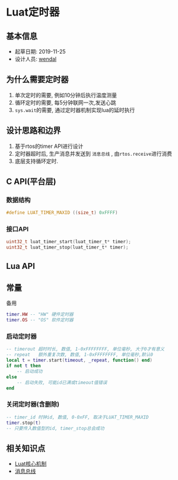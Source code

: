 # Luat定时器

## 基本信息

* 起草日期: 2019-11-25
* 设计人员: [wendal](https://github.com/wendal)

## 为什么需要定时器

1. 单次定时的需要, 例如10分钟后执行温度测量
2. 循环定时的需要, 每5分钟联网一次,发送心跳
3. `sys.wait`的需要, 通过定时器机制实现lua的延时执行

## 设计思路和边界

1. 基于rtos的timer API进行设计
2. 定时器超时后, 生产消息并发送到 `消息总线` , 由`rtos.receive`进行消费
3. 底层支持循环定时.

## C API(平台层)

### 数据结构

```c
#define LUAT_TIMER_MAXID ((size_t) 0xFFFF)
```

### 接口API

```c
uint32_t luat_timer_start(luat_timer_t* timer);
uint32_t luat_timer_stop(luat_timer_t* timer);
```

## Lua API

## 常量

备用

```lua
timer.HW -- "HW" 硬件定时器
timer.OS -- "OS" 软件定时器
```

### 启动定时器

```lua
-- timerout 超时时长, 数值, 1-0xFFFFFFFF, 单位毫秒, 大于0才有意义
-- repeat   额外重复次数, 数值, 1-0xFFFFFFFF, 单位毫秒,默认0
local t = timer.start(timeout, _repeat, function() end)
if not t then
    -- 启动成功
else
    -- 启动失败, 可能id已满或timeout值错误
end
```

### 关闭定时器(含删除)

```lua
-- timer_id 时钟id, 数值, 0-0xFF, 取决于LUAT_TIMER_MAXID
timer.stop(t)
-- 只要传入数值型的id, timer_stop总会成功
```

## 相关知识点

* [Luat核心机制](/markdown/core/luat_core)
* [消息总线](/markdown/core/msgbus)
